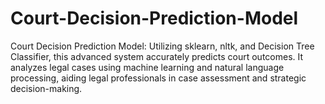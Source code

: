 # Court-Decision-Prediction-Model
Court Decision Prediction Model: Utilizing sklearn, nltk, and Decision Tree Classifier, this advanced system accurately predicts court outcomes. It analyzes legal cases using machine learning and natural language processing, aiding legal professionals in case assessment and strategic decision-making.
